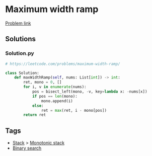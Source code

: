 # Maximum width ramp

[Problem link](https://leetcode.com/problems/maximum-width-ramp/)

## Solutions


### Solution.py
```py
# https://leetcode.com/problems/maximum-width-ramp/

class Solution:
    def maxWidthRamp(self, nums: List[int]) -> int:
        ret, mono = 0, []
        for i, v in enumerate(nums):
            pos = bisect_left(mono, -v, key=lambda x: -nums[x])
            if pos == len(mono):
                mono.append(i)
            else:
                ret = max(ret, i - mono[pos])
        return ret
```
## Tags

* [Stack](/Collections/stack.md#stack) > [Monotonic stack](/Collections/stack.md#monotonic-stack)
* [Binary search](/Collections/binary-search.md#binary-search)
